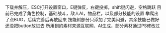 下载并解压，ESC打开设置窗口，E键弹反，右键投掷，shift键闪避，空格跳跃
目前已完成了角色控制，基础战斗，敌人AI，物品栏，以及部分技能的设置
攀爬出了点BUG，后续完善后再放回来
技能树部分只添加了完美闪避，其余技能已做好还没把button放进去
所用到的素材来源互联网、AI生成，部分素材通过PS修改过
